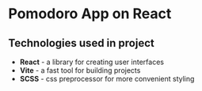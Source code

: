 # Pomodoro App on React

## Technologies used in project

- **React** - a library for creating user interfaces
- **Vite** - a fast tool for building projects
- **SCSS** - css preprocessor for more convenient styling

    
